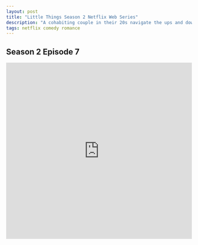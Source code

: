```yaml
---
layout: post
title: "Little Things Season 2 Netflix Web Series"
description: "A cohabiting couple in their 20s navigate the ups and downs of work, modern-day relationships and finding themselves in contemporary Bengaluru. "
tags: netflix comedy romance
---
```



## Season 2 Episode 7

<div class="responsive-container">
<iframe src="https://drive.google.com/file/d/1G8WtaHsVcMdI0Vv3ZkpY5Bp9bOyfhZin/preview" frameborder="0" marginwidth="0" marginheight="0" scrolling="NO" width="100%" height="480" allowfullscreen></iframe>
<div style="width: 80px; height: 80px; position: absolute; opacity: 0; right: 0px; top: 0px;"> </div></div>